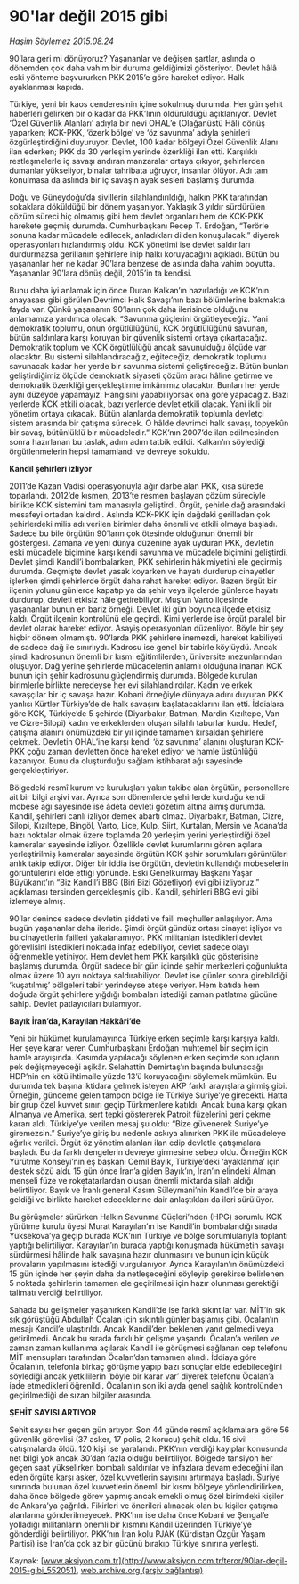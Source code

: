 # 90'lar değil 2015 gibi

*Haşim Söylemez 2015.08.24*

<div class="pNewsDetailMainContent ctx_content" itemprop="articleBody">
 <p>
  90’lara geri mi dönüyoruz? Yaşananlar ve değişen şartlar, aslında o dönemden çok daha vahim bir duruma geldiğimizi gösteriyor. Devlet hâlâ eski yönteme başvururken PKK 2015’e göre hareket ediyor. Halk ayaklanması kapıda.
 </p>
 <p>
  Türkiye, yeni bir kaos cenderesinin içine sokulmuş durumda. Her gün şehit haberleri gelirken bir o kadar da PKK’lının öldürüldüğü açıklanıyor. Devlet ‘Özel Güvenlik Alanları’ adıyla bir nevi OHAL’e (Olağanüstü Hâl) dönüş yaparken; KCK-PKK, ‘özerk bölge’ ve ‘öz savunma’ adıyla şehirleri özgürleştirdiğini duyuruyor. Devlet, 100 kadar bölgeyi Özel Güvenlik Alanı ilan ederken; PKK da 30 yerleşim yerinde özerkliği ilan etti. Karşılıklı restleşmelerle iç savaşı andıran manzaralar ortaya çıkıyor, şehirlerden dumanlar yükseliyor, binalar tahribata uğruyor, insanlar ölüyor. Adı tam konulmasa da aslında bir iç savaşın ayak sesleri başlamış durumda.
 </p>
 <p>
  Doğu ve Güneydoğu’da sivillerin silahlandırıldığı, halkın PKK tarafından sokaklara döküldüğü bir dönem yaşanıyor. Yaklaşık 3 yıldır sürdürülen çözüm süreci hiç olmamış gibi hem devlet organları hem de KCK-PKK harekete geçmiş durumda. Cumhurbaşkanı Recep T. Erdoğan, “Terörle sonuna kadar mücadele edilecek, anladıkları dilden konuşulacak.” diyerek operasyonları hızlandırmış oldu. KCK yönetimi ise devlet saldırıları durdurmazsa gerillanın şehirlere inip halkı koruyacağını açıkladı. Bütün bu yaşananlar her ne kadar 90’lara benzese de aslında daha vahim boyutta. Yaşananlar 90’lara dönüş değil, 2015’in ta kendisi.
 </p>
 <p>
  Bunu daha iyi anlamak için önce Duran Kalkan’ın hazırladığı ve KCK’nın anayasası gibi görülen Devrimci Halk Savaşı’nın bazı bölümlerine bakmakta fayda var. Çünkü yaşananın 90’ların çok daha ilerisinde olduğunu anlamamıza yardımca olacak: “Savunma güçlerini örgütleyeceğiz. Yani demokratik toplumu, onun örgütlülüğünü, KCK örgütlülüğünü savunan, bütün saldırılara karşı koruyan bir güvenlik sistemi ortaya çıkartacağız. Demokratik toplum ve KCK örgütlülüğü ancak savunulduğu ölçüde var olacaktır. Bu sistemi silahlandıracağız, eğiteceğiz, demokratik toplumu savunacak kadar her yerde bir savunma sistemi geliştireceğiz. Bütün bunları geliştirdiğimiz ölçüde demokratik siyaseti çözüm aracı hâline getirme ve demokratik özerkliği gerçekleştirme imkânımız olacaktır. Bunları her yerde aynı düzeyde yapamayız. Hangisini yapabiliyorsak ona göre yapacağız. Bazı yerlerde KCK etkili olacak, bazı yerlerde devlet etkili olacak. Yani ikili bir yönetim ortaya çıkacak. Bütün alanlarda demokratik toplumla devletçi sistem arasında bir çatışma sürecek. O hâlde devrimci halk savaşı, topyekûn bir savaş, bütünlüklü bir mücadeledir.” KCK’nın 2007’de ilan edilmesinden sonra hazırlanan bu taslak, adım adım tatbik edildi. Kalkan’ın söylediği örgütlenmelerin hepsi tamamlandı ve devreye sokuldu.
 </p>
 <p>
  <strong>
   Kandil şehirleri izliyor
  </strong>
 </p>
 <p>
  2011’de Kazan Vadisi operasyonuyla ağır darbe alan PKK, kısa sürede toparlandı. 2012’de kısmen, 2013’te resmen başlayan çözüm süreciyle birlikte KCK sistemini tam manasıyla geliştirdi. Örgüt, şehirle dağ arasındaki mesafeyi ortadan kaldırdı. Aslında KCK-PKK için dağdaki gerilladan çok şehirlerdeki milis adı verilen birimler daha önemli ve etkili olmaya başladı. Sadece bu bile örgütün 90’ların çok ötesinde olduğunun önemli bir göstergesi. Zamana ve yeni dünya düzenine ayak uyduran PKK, devletin eski mücadele biçimine karşı kendi savunma ve mücadele biçimini geliştirdi. Devlet şimdi Kandil’i bombalarken, PKK şehirlerin hâkimiyetini ele geçirmiş durumda. Geçmişte devlet yasak koyarken ve hayatı durdurup cinayetler işlerken şimdi şehirlerde örgüt daha rahat hareket ediyor. Bazen örgüt bir ilçenin yolunu günlerce kapatıp ya da şehir veya ilçelerde günlerce hayatı durdurup, devleti etkisiz hâle getirebiliyor. Muş’un Varto ilçesinde yaşananlar bunun en bariz örneği. Devlet iki gün boyunca ilçede etkisiz kaldı. Örgüt ilçenin kontrolünü ele geçirdi. Kimi yerlerde ise örgüt paralel bir devlet olarak hareket ediyor. Asayiş operasyonları düzenliyor. Böyle bir şey hiçbir dönem olmamıştı. 90’larda PKK şehirlere inemezdi, hareket kabiliyeti de sadece dağ ile sınırlıydı. Kadrosu ise genel bir tabirle köylüydü. Ancak şimdi kadrosunun önemli bir kısmı eğitimlilerden, üniversite mezunlarından oluşuyor. Dağ yerine şehirlerde mücadelenin anlamlı olduğuna inanan KCK bunun için şehir kadrosunu güçlendirmiş durumda. Bölgede kurulan birimlerle birlikte neredeyse her evi silahlandırdılar. Kadın ve erkek savaşçılar bir iç savaşa hazır. Kobani örneğiyle dünyaya adını duyuran PKK yanlısı Kürtler Türkiye’de de halk savaşını başlatacaklarını ilan etti. İddialara göre KCK, Türkiye’de 5 şehirde (Diyarbakır, Batman, Mardin Kızıltepe, Van ve Cizre-Silopi) kadın ve erkeklerden oluşan silahlı taburlar kurdu. Hedef, çatışma alanını önümüzdeki bir yıl içinde tamamen kırsaldan şehirlere çekmek. Devletin OHAL’ine karşı kendi ‘öz savunma’ alanını oluşturan KCK-PKK çoğu zaman devletten önce hareket ediyor ve hamle üstünlüğü kazanıyor. Bunu da oluşturduğu sağlam istihbarat ağı sayesinde gerçekleştiriyor.
 </p>
 <p>
  Bölgedeki resmî kurum ve kuruluşları yakın takibe alan örgütün, personellere ait bir bilgi arşivi var. Ayrıca son dönemlerde şehirlerde kurduğu kendi mobese ağı sayesinde ise âdeta devleti gözetim altına almış durumda. Kandil, şehirleri canlı izliyor demek abartı olmaz. Diyarbakır, Batman, Cizre, Silopi, Kızıltepe, Bingöl, Varto, Lice, Kulp, Siirt, Kurtalan, Mersin ve Adana’da bazı noktalar olmak üzere toplamda 20 yerleşim yerini yerleştirdiği özel kameralar sayesinde izliyor. Özellikle devlet kurumlarını gören açılara yerleştirilmiş kameralar sayesinde örgütün KCK şehir sorumluları görüntüleri anlık takip ediyor. Diğer bir iddia ise örgütün, devletin kullandığı mobeselerin görüntülerini elde ettiği yönünde. Eski Genelkurmay Başkanı Yaşar Büyükanıt’ın “Biz Kandil’i BBG (Biri Bizi Gözetliyor) evi gibi izliyoruz.” açıklaması tersinden gerçekleşmiş gibi. Kandil, şehirleri BBG evi gibi izlemeye almış.
 </p>
 <p>
  90’lar denince sadece devletin şiddeti ve faili meçhuller anlaşılıyor. Ama bugün yaşananlar daha ileride. Şimdi örgüt gündüz ortası cinayet işliyor ve bu cinayetlerin failleri yakalanamıyor. PKK militanları istedikleri devlet görevlisini istedikleri noktada infaz edebiliyor, devlet sadece olayı öğrenmekle yetiniyor. Hem devlet hem PKK karşılıklı güç gösterisine başlamış durumda. Örgüt sadece bir gün içinde şehir merkezleri çoğunlukta olmak üzere 10 ayrı noktaya saldırabiliyor. Devlet ise günler sonra girebildiği ‘kuşatılmış’ bölgeleri tabir yerindeyse ateşe veriyor. Hem batıda hem doğuda örgüt şehirlere yığdığı bombaları istediği zaman patlatma gücüne sahip. Devlet patlayıcıları bulamıyor.
 </p>
 <p>
  <strong>
   Bayık İran’da, Karayılan Hakkâri’de
  </strong>
 </p>
 <p>
  Yeni bir hükümet kurulamayınca Türkiye erken seçimle karşı karşıya kaldı. Her şeye karar veren Cumhurbaşkanı Erdoğan muhtemel bir seçim için hamle arayışında. Kasımda yapılacağı söylenen erken seçimde sonuçların pek değişmeyeceği aşikâr. Selahattin Demirtaş’ın başında bulunacağı HDP’nin en kötü ihtimalle yüzde 13’ü koruyacağını söylemek mümkün. Bu durumda tek başına iktidara gelmek isteyen AKP farklı arayışlara girmiş gibi. Örneğin, gündeme gelen tampon bölge ile Türkiye Suriye’ye girecekti. Hatta bir grup özel kuvvet sınırı geçip Türkmenlere katıldı. Ancak buna karşı çıkan Almanya ve Amerika, sert tepki göstererek Patroit füzelerini geri çekme kararı aldı. Türkiye’ye verilen mesaj şu oldu: “Bize güvenerek Suriye’ye giremezsin.” Suriye’ye giriş bu nedenle askıya alınırken PKK ile mücadeleye ağırlık verildi. Örgüt öz yönetim alanları ilan edip devletle çatışmalara başladı. Bu da farklı dengelerin devreye girmesine sebep oldu. Örneğin KCK Yürütme Konseyi’nin eş başkanı Cemil Bayık, Türkiye’deki ‘ayaklanma’ için destek sözü aldı. 15 gün önce İran’a giden Bayık’ın, İran’ın elindeki Alman menşeli füze ve roketatarlardan oluşan önemli miktarda silah aldığı belirtiliyor. Bayık ve İranlı general Kasım Süleymani’nin Kandil’de bir araya geldiği ve birlikte hareket edeceklerine dair anlaştıkları da ileri sürülüyor.
 </p>
 <p>
  Bu görüşmeler sürürken Halkın Savunma Güçleri’nden (HPG) sorumlu KCK yürütme kurulu üyesi Murat Karayılan’ın ise Kandil’in bombalandığı sırada Yüksekova’ya geçip burada KCK’nın Türkiye ve bölge sorumlularıyla toplantı yaptığı belirtiliyor. Karayılan’ın burada yaptığı konuşmada hükümetin savaşı sürdürmesi hâlinde halk savaşına hazır olunmasını ve bunun için küçük provaların yapılmasını istediği vurgulanıyor. Ayrıca Karayılan’ın önümüzdeki 15 gün içinde her şeyin daha da netleşeceğini söyleyip gerekirse belirlenen 5 noktada şehirlerin tamamen ele geçirilmesi için hazır olunması gerektiği talimatı verdiği belirtiliyor.
 </p>
 <p>
  Sahada bu gelişmeler yaşanırken Kandil’de ise farklı sıkıntılar var. MİT’in sık sık görüştüğü Abdullah Öcalan için sıkıntılı günler başlamış gibi. Öcalan’ın mesajı Kandil’e ulaştırıldı. Ancak Kandil’den beklenen yanıt gelmedi veya getirilmedi. Ancak bu sırada farklı bir gelişme yaşandı. Öcalan’a verilen ve zaman zaman kullanıma açılarak Kandil ile görüşmesi sağlanan cep telefonu MİT mensupları tarafından Öcalan’dan tamamen alındı. İddiaya göre Öcalan’ın, telefonla birkaç görüşme yapıp bazı sonuçlar elde edebileceğini söylediği ancak yetkililerin ‘böyle bir karar var’ diyerek telefonu Öcalan’a iade etmedikleri öğrenildi. Öcalan’ın son iki ayda genel sağlık kontrolünden geçirilmediği de sızan bilgiler arasında.
 </p>
 <p>
  <strong>
   ŞEHİT SAYISI ARTIYOR
  </strong>
 </p>
 <p>
  Şehit sayısı her geçen gün artıyor. Son 44 günde resmî açıklamalara göre 56 güvenlik görevlisi (37 asker, 17 polis, 2 korucu) şehit oldu. 15 sivil çatışmalarda öldü. 120 kişi ise yaralandı. PKK’nın verdiği kayıplar konusunda net bilgi yok ancak 30’dan fazla olduğu belirtiliyor. Bölgede tansiyon her geçen saat yükselirken bombalı saldırılar ve infazlara devam edeceğini ilan eden örgüte karşı asker, özel kuvvetlerin sayısını artırmaya başladı. Suriye sınırında bulunan özel kuvvetlerin önemli bir kısmı bölgeye yönlendirilirken, daha önce bölgede görev yapmış ancak emekli olmuş özel birimdeki kişiler de Ankara’ya çağrıldı. Fikirleri ve önerileri alınacak olan bu kişiler çatışma alanlarına gönderilmeyecek. PKK’nın ise daha önce Kobani ve Şengal’e yolladığı militanların önemli bir kısmını Kandil üzerinden Türkiye’ye gönderdiği belirtiliyor. PKK’nın İran kolu PJAK (Kürdistan Özgür Yaşam Partisi) ise İran’da çok az bir gücünü bırakıp Türkiye sınırına yerleşti.
 </p>
</div>


Kaynak: [www.aksiyon.com.tr](http://www.aksiyon.com.tr/teror/90lar-degil-2015-gibi_552051), [web.archive.org (arşiv bağlantısı)](http://web.archive.org/web/20151225125816/http://www.aksiyon.com.tr/teror/90lar-degil-2015-gibi_552051)
